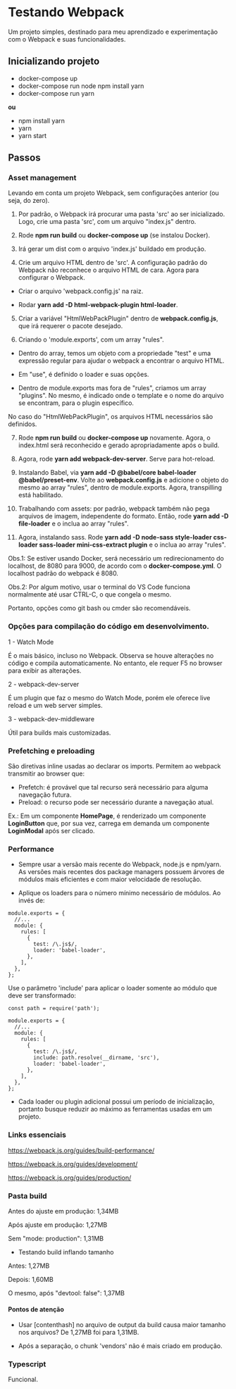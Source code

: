 # Testando Webpack

Um projeto simples, destinado para meu aprendizado e experimentação com o Webpack e suas funcionalidades.

## Inicializando projeto

- docker-compose up
- docker-compose run node npm install yarn
- docker-compose run yarn

**ou**

- npm install yarn
- yarn
- yarn start

## Passos

### Asset management

Levando em conta um projeto Webpack, sem configurações anterior (ou seja, do zero).

1) Por padrão, o Webpack irá procurar uma pasta 'src' ao ser inicializado. Logo, crie uma pasta 'src', com um arquivo "index.js" dentro.

2) Rode **npm run build** ou **docker-compose up** (se instalou Docker).

3) Irá gerar um dist com o arquivo 'index.js' buildado em produção.

4) Crie um arquivo HTML dentro de 'src'. A configuração padrão do Webpack não reconhece o arquivo HTML de cara. Agora para configurar o Webpack.

- Criar o arquivo 'webpack.config.js' na raiz.

- Rodar **yarn add -D html-webpack-plugin html-loader**.

5) Criar a variável "HtmlWebPackPlugin" dentro de **webpack.config.js**, que irá requerer o pacote desejado.

6) Criando o 'module.exports', com um array "rules".

- Dentro do array, temos um objeto com a propriedade "test" e uma expressão regular para ajudar o webpack a encontrar o arquivo HTML.

- Em "use", é definido o loader e suas opções.

- Dentro de module.exports mas fora de "rules", criamos um array "plugins". No mesmo, é indicado onde o template e o nome do arquivo se encontram, para o plugin específico.

No caso do "HtmlWebPackPlugin", os arquivos HTML necessários são definidos.

7) Rode **npm run build** ou **docker-compose up** novamente. Agora, o index.html será reconhecido e gerado apropriadamente após o build.

8) Agora, rode **yarn add webpack-dev-server**. Serve para hot-reload.

9) Instalando Babel, via **yarn add -D @babel/core babel-loader @babel/preset-env**. Volte ao **webpack.config.js** e 
adicione o objeto do mesmo ao array "rules", dentro de module.exports. Agora, transpilling está habilitado.

10) Trabalhando com assets: por padrão, webpack também não pega arquivos de imagem, independente do formato.
Então, rode **yarn add -D file-loader** e o inclua ao array "rules".

11) Agora, instalando sass. Rode **yarn add -D node-sass style-loader css-loader sass-loader mini-css-extract plugin** e o inclua ao array "rules".

Obs.1: Se estiver usando Docker, será necessário um redirecionamento do localhost, de 8080 para 9000, de acordo com o **docker-compose.yml**. O localhost padrão do webpack é 8080.

Obs.2: Por algum motivo, usar o terminal do VS Code funciona normalmente até usar CTRL-C, o que congela o mesmo.

Portanto, opções como git bash ou cmder são recomendáveis.

### Opções para compilação do código em desenvolvimento.

1 - Watch Mode

É o mais básico, incluso no Webpack. Observa se houve alterações no código e compila automaticamente.
No entanto, ele requer F5 no browser para exibir as alterações.

2 - webpack-dev-server

É um plugin que faz o mesmo do Watch Mode, porém ele oferece live reload e um web server simples.

3 - webpack-dev-middleware

Útil para builds mais customizadas.

### Prefetching e preloading

São diretivas inline usadas ao declarar os imports. Permitem ao webpack transmitir ao browser que:

- Prefetch: é provável que tal recurso será necessário para alguma navegação futura.
- Preload: o recurso pode ser necessário durante a navegação atual.

Ex.: Em um componente **HomePage**, é renderizado um componente **LoginButton** que, por sua vez, carrega em
demanda um componente **LoginModal** após ser clicado.

### Performance

- Sempre usar a versão mais recente do Webpack, node.js e npm/yarn.
As versões mais recentes dos package managers possuem árvores de módulos mais eficientes e com
maior velocidade de resolução.

- Aplique os loaders para o número mínimo necessário de módulos. Ao invés de:

```
module.exports = {
  //...
  module: {
    rules: [
      {
        test: /\.js$/,
        loader: 'babel-loader',
      },
    ],
  },
};
```

Use o parâmetro 'include' para aplicar o loader somente ao módulo que deve ser transformado:

```
const path = require('path');

module.exports = {
  //...
  module: {
    rules: [
      {
        test: /\.js$/,
        include: path.resolve(__dirname, 'src'),
        loader: 'babel-loader',
      },
    ],
  },
};
```

- Cada loader ou plugin adicional possui um período de inicialização, portanto busque reduzir ao
máximo as ferramentas usadas em um projeto.

### Links essenciais

https://webpack.js.org/guides/build-performance/

https://webpack.js.org/guides/development/

https://webpack.js.org/guides/production/

### Pasta build

Antes do ajuste em produção:
1,34MB

Após ajuste em produção:
1,27MB

Sem "mode: production":
1,31MB

- Testando build inflando tamanho

Antes: 1,27MB

Depois: 1,60MB

O mesmo, após "devtool: false": 1,37MB

#### Pontos de atenção

- Usar [contenthash] no arquivo de output da build causa maior tamanho nos arquivos?
De 1,27MB foi para 1,31MB.

- Após a separação, o chunk 'vendors' não é mais criado em produção.

### Typescript

Funcional.
